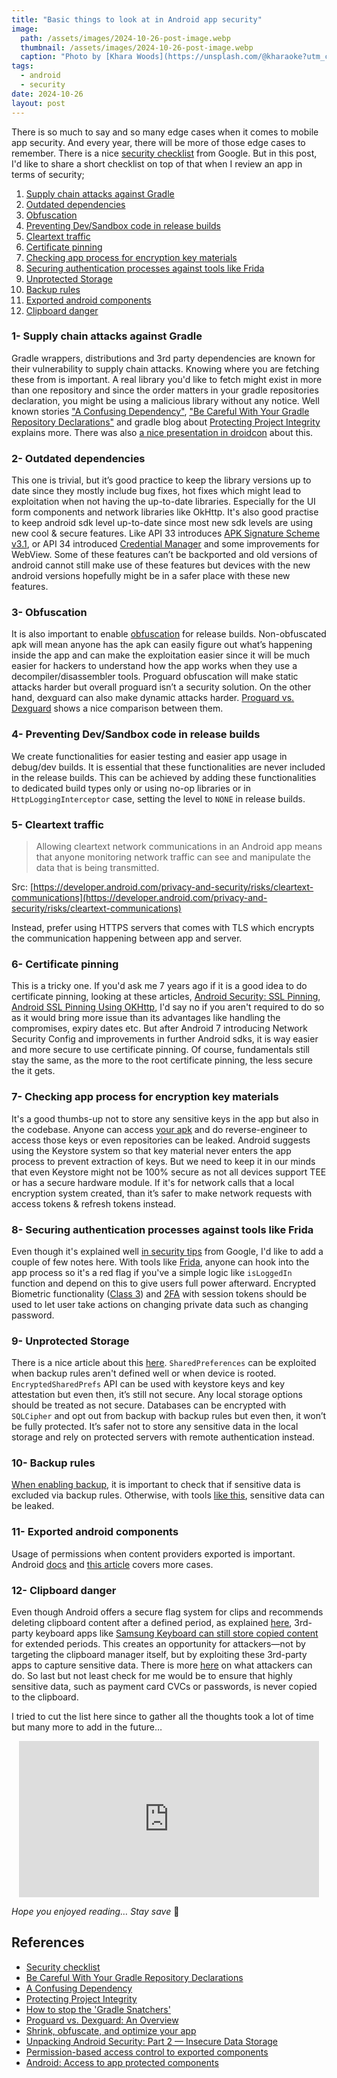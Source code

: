 ```yaml
---
title: "Basic things to look at in Android app security"
image:
  path: /assets/images/2024-10-26-post-image.webp
  thumbnail: /assets/images/2024-10-26-post-image.webp
  caption: "Photo by [Khara Woods](https://unsplash.com/@kharaoke?utm_content=creditCopyText&utm_medium=referral&utm_source=unsplash) on [Unsplash](https://unsplash.com/)"
tags:
  - android
  - security
date: 2024-10-26
layout: post
---
```


There is so much to say and so many edge cases when it comes to mobile app security. And every year, there will be more
of those edge cases to remember.
There is a nice [security checklist](https://developer.android.com/privacy-and-security/security-tips) from Google.
But in this post, I'd like to share a short checklist on top of that when I review an app in terms of security;

1. [Supply chain attacks against Gradle](#1--supply-chain-attacks-against-gradle)
2. [Outdated dependencies](#2--outdated-dependencies)
3. [Obfuscation](#3--obfuscation)
4. [Preventing Dev/Sandbox code in release builds](#4--preventing-devsandbox-code-in-release-builds)
5. [Cleartext traffic](#5--cleartext-traffic)
6. [Certificate pinning](#6--certificate-pinning)
7. [Checking app process for encryption key materials](#7--checking-app-process-for-encryption-key-materials)
8. [Securing authentication processes against tools like Frida](#8--securing-authentication-processes-against-tools-like-frida)
9. [Unprotected Storage](#9--unprotected-storage)
10. [Backup rules](#10--backup-rules)
11. [Exported android components](#11--exported-android-components)
12. [Clipboard danger](#12--clipboard-danger)

### 1- Supply chain attacks against Gradle

Gradle wrappers, distributions and 3rd party dependencies are known for their vulnerability to supply chain attacks.
Knowing where you are fetching these from is important.
A real library you'd like to fetch might exist in more than one repository and since the order matters
in your gradle repositories declaration, you might be using a malicious library without any notice.
Well known stories ["A Confusing Dependency"](https://zsmb.co/a-confusing-dependency/),
["Be Careful With Your Gradle Repository Declarations"](https://jasonatwood.io/archives/2033) and gradle blog
about [Protecting Project Integrity](https://blog.gradle.org/project-integrity) explains more. There was
also [a nice presentation in droidcon](https://www.droidcon.com/2024/06/13/how-to-stop-the-gradle-snatchers-securing-your-builds-from-baddies-3/)
about this.

### 2- Outdated dependencies

This one is trivial, but it’s good practice to keep the library versions up to date since they mostly include bug fixes,
hot fixes which might lead to exploitation when not having the up-to-date libraries.
Especially for the UI form components and network libraries like OkHttp.
It's also good practise to keep android sdk level up-to-date since most new sdk levels are using new cool & secure
features.
Like API 33 introduces [APK Signature Scheme v3.1](https://source.android.com/docs/security/features/apksigning/v3-1),
or API 34 introduced [Credential Manager](https://developer.android.com/identity/sign-in/privileged-apps) and some
improvements for WebView. Some of these features can’t be backported and old versions of android cannot still make use
of these features but devices with the new android versions hopefully might be in a safer place with these new features.

### 3- Obfuscation

It is also important to enable [obfuscation](https://developer.android.com/build/shrink-code) for release builds.
Non-obfuscated apk will mean anyone has the apk can easily
figure out what’s happening inside the app and can make the exploitation easier since it will be much easier for hackers
to understand how the app works when they use a decompiler/disassembler tools. Proguard obfuscation will make static
attacks harder but overall proguard isn’t a security solution.
On the other hand, dexguard can also make dynamic attacks
harder. [Proguard vs. Dexguard](https://www.guardsquare.com/blog/dexguard-vs-proguard) shows a nice comparison between
them.

### 4- Preventing Dev/Sandbox code in release builds

We create functionalities for easier testing and easier app usage in debug/dev builds.
It is essential that these functionalities are never included in the release builds.
This can be achieved by adding these functionalities to dedicated build types only or using no-op libraries
or in `HttpLoggingInterceptor` case, setting the level to `NONE` in release builds.

### 5- Cleartext traffic

> Allowing cleartext network communications in an Android app means that anyone monitoring network traffic can see and
> manipulate the data that is being transmitted.
>
Src: [https://developer.android.com/privacy-and-security/risks/cleartext-communications](https://developer.android.com/privacy-and-security/risks/cleartext-communications)

Instead, prefer using HTTPS servers that comes with TLS which encrypts the communication happening between app and
server.

### 6- Certificate pinning

This is a tricky one. If you'd ask me 7 years ago if it is a good idea to do certificate pinning, looking at these
articles,
[Android Security: SSL Pinning](https://appmattus.medium.com/android-security-ssl-pinning-1db8acb6621e),
[Android SSL Pinning Using OKHttp](https://medium.com/@develodroid/android-ssl-pinning-using-okhttp-ca1239065616),
I'd say no if you aren't required to do so as it would bring more issue than its advantages like handling the
compromises, expiry dates etc.
But after Android 7 introducing Network Security Config and improvements in further Android sdks,
it is way easier and more secure to use certificate pinning. Of course,
fundamentals still stay the same, as the more to the root certificate pinning, the less secure the it gets.

### 7- Checking app process for encryption key materials

It's a good thumbs-up not to store any sensitive keys in the app but also in the codebase.
Anyone can access [your apk](https://www.apkmirror.com/) and do reverse-engineer to access those keys or even
repositories can be leaked. Android suggests using the Keystore system so that key material never enters the app process
to prevent extraction of keys. But we need to keep it in our minds that even Keystore might not be 100% secure as not
all devices support TEE or has a secure hardware module. If it's for network calls that a local encryption system
created, than it’s safer to make network requests with access tokens & refresh tokens instead.

### 8- Securing authentication processes against tools like Frida

Even though it's explained well
[in security tips](https://developer.android.com/privacy-and-security/security-tips#secure-auth)
from Google, I'd like to add a couple of few notes here. With tools like [Frida](https://frida.re/), anyone can hook
into the app process so it's a red flag if you've a simple logic like `isLoggedIn` function and
depend on this to give users full power afterward. Encrypted Biometric functionality
([Class 3](https://developer.android.com/reference/android/hardware/biometrics/BiometricManager.Authenticators#BIOMETRIC_STRONG))
and [2FA](https://en.wikipedia.org/wiki/Multi-factor_authentication) with session tokens should be used to let user take
actions on changing private data such as changing password.

### 9- Unprotected Storage

There is a nice article about this
[here](https://proandroiddev.com/unpacking-android-security-part-2-insecure-data-storage-71f35107052a).
`SharedPreferences` can be exploited when backup rules aren't defined well or when device is rooted.
`EncryptedSharedPrefs` API can be used with keystore keys and key attestation but even then, it’s still not secure. Any
local storage options should be treated as not secure.
Databases can be encrypted with `SQLCipher` and opt out from backup with backup rules but even then,
it won’t be fully protected. It’s safer not to store any sensitive data in the local storage
and rely on protected servers with remote authentication instead.

### 10- Backup rules

[When enabling backup](https://developer.android.com/identity/data/autobackup#EnablingAutoBackup), it is important to
check that if sensitive data is excluded via backup rules. Otherwise, with tools
[like this](https://github.com/nelenkov/android-backup-extractor), sensitive data can be leaked.

### 11- Exported android components

Usage of permissions when content providers exported is important.
Android [docs](https://developer.android.com/privacy-and-security/risks/access-control-to-exported-components)
and [this article](https://blog.oversecured.com/Android-Access-to-app-protected-components/) covers more cases.

### 12- Clipboard danger

Even though Android offers a secure flag system for clips and recommends deleting clipboard content after a defined period,
as explained [here](https://developer.android.com/privacy-and-security/risks/secure-clipboard-handling), 
3rd-party keyboard apps like 
[Samsung Keyboard can still store copied content](https://www.reddit.com/r/samsunggalaxy/comments/mtakqq/how_to_disable_the_clipboard_history_this_is_a/) 
for extended periods. 
This creates an opportunity for attackers—not by targeting the clipboard manager itself, 
but by exploiting these 3rd-party apps to capture sensitive data. 
There is more [here](https://redfoxsec.com/blog/protecting-android-clipboard-content/) on what attackers can do. 
So last but not least check for me would be to ensure that highly sensitive data, 
such as payment card CVCs or passwords, is never copied to the clipboard.

I tried to cut the list here since to gather all the thoughts took a lot of time but many more to add in the future…
<iframe src="https://giphy.com/embed/WjAkQjz7h9ESA" width="480" height="250" style="border:none;overflow:hidden;display:block;margin:0 auto;" frameBorder="0" class="giphy-embed" allowFullScreen></iframe><p><a href="https://giphy.com/gifs/doctor-who-funny-matt-smith-WjAkQjz7h9ESA"></a></p>

*Hope you enjoyed reading… Stay save* 🖖

## References

- [Security checklist](https://developer.android.com/privacy-and-security/security-tips)
- [Be Careful With Your Gradle Repository Declarations](https://jasonatwood.io/archives/2033)
- [A Confusing Dependency](https://zsmb.co/a-confusing-dependency/)
- [Protecting Project Integrity](https://blog.gradle.org/project-integrity)
- [How to stop the 'Gradle Snatchers'](https://www.droidcon.com/2024/06/13/how-to-stop-the-gradle-snatchers-securing-your-builds-from-baddies-3/)
- [Proguard vs. Dexguard: An Overview](https://www.guardsquare.com/blog/dexguard-vs-proguard)
- [Shrink, obfuscate, and optimize your app](https://developer.android.com/build/shrink-code)
- [Unpacking Android Security: Part 2 — Insecure Data Storage](https://proandroiddev.com/unpacking-android-security-part-2-insecure-data-storage-71f35107052a)
- [Permission-based access control to exported components](https://developer.android.com/privacy-and-security/risks/access-control-to-exported-components)
- [Android: Access to app protected components](https://blog.oversecured.com/Android-Access-to-app-protected-components/)